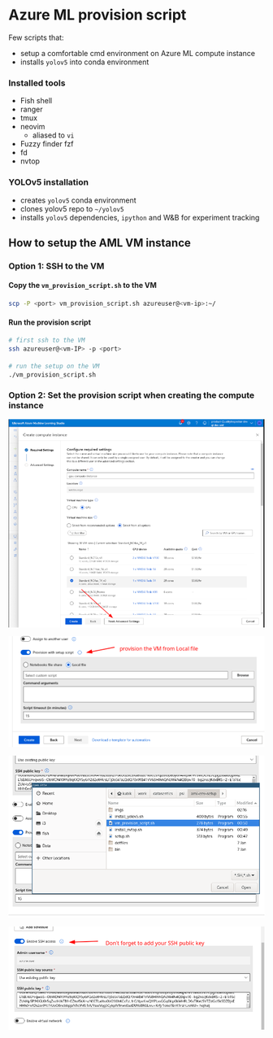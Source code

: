 # Azure ML provision script
Few scripts that:
- setup a comfortable cmd environment on Azure ML compute instance
- installs `yolov5` into conda environment

### Installed tools
- Fish shell
- ranger
- tmux
- neovim
    - aliased to `vi`
- Fuzzy finder fzf
- fd
- nvtop

### YOLOv5 installation
- creates `yolov5` conda environment
- clones yolov5 repo to `~/yolov5`
- installs `yolov5` dependencies, `ipython` and W&B for experiment tracking


## How to setup the AML VM instance
### Option 1: SSH to the VM
#### Copy the `vm_provision_script.sh` to the VM
```bash
scp -P <port> vm_provision_script.sh azureuser@<vm-ip>:~/
```

#### Run the provision script

```bash
# first ssh to the VM
ssh azureuser@<vm-IP> -p <port>

# run the setup on the VM
./vm_provision_script.sh
```



### Option 2: Set the provision script when creating the compute instance
![](imgs/aml_screenshot1.png)

![](imgs/aml_screenshot_provision_from_file.png)

![](imgs/aml_screenshot_script_selection.png)

![](imgs/aml_screenshot_pub_key.png)







